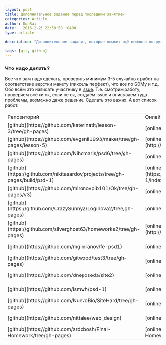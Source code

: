 ```yaml
---
layout: post
title: Дополнительное задание перед последним занятием
categories: Article
author: DonRai
date:   2016-2-23 22:50:58 +0400
type: article

description: "Дополнительное задание, которое помжет ещё немного погрузиться в верстку и гитхаб"

tags: [git, github]
---
```

### Что надо делать?
Все что вам надо сделать, проверить минимум 3-5 случайных работ на соответствие верстки макету (пиксель перфект), что все по БЭМу и т.д.
Обо всём это написать участнику в [issue](http://joxi.ru/RmzQnEeCwy8xrO).
Т.е. смотрим работу, проверяем всё ли ок, если не ок, создаём issue и описываем туда проблемы, возможно даже решение.
Сделать это важно.
А вот список работ.
<table>
  <tr>
    <td>Репозиторий</td>
    <td>Онлайн</td>
    <td>Участник</td>
  </tr>
  <tr>
    <td>[github](https://github.com/katerinatlt/lesson-3/tree/gh-pages)</td>
    <td>[online](http://katerinatlt.github.io/lesson-3/)</td>
    <td>Кураева Екатерина</td>
  </tr>
  <tr>
    <td>[github](https://github.com/evgenii1993/maket/tree/gh-pages/lesson-5)</td>
    <td>[online](http://evgenii1993.github.io/maket/lesson-5/)</td>
    <td>Сахаров Евгений</td>
  </tr>
  <tr>
    <td>[github](https://github.com/Nihomaris/psd6/tree/gh-pages)</td>
    <td>[online](http://nihomaris.github.io/psd6/)</td>
    <td>Щепин Александр</td>
  </tr>
  <tr>
    <td>[github](https://github.com/nikitasardov/projects/tree/gh-pages/build/psd-1)</td>
    <td>[online](https://nikitasardov.github.io/projects/build/psd-1/index.html)</td>
    <td>Сардов Никита</td>
  </tr>
  <tr>
    <td>[github](https://github.com/mironovpib101/Ok/tree/gh-pages/v3)</td>
    <td>[online](http://mironovpib101.github.io/Ok/v3/)</td>
    <td>Миронов Олег</td>
  </tr>
  <tr>
    <td>[github](https://github.com/CrazySunny2/Loginova2/tree/gh-pages)</td>
    <td>[online](http://crazysunny2.github.io/Loginova2/)</td>
    <td>Логинова Наталья</td>
  </tr>
  <tr>
    <td>[github](https://github.com/silverghost63/homeworks2/tree/gh-pages)</td>
    <td>[online](http://silverghost63.github.io/homeworks2/)</td>
    <td>Мельникова Анастасия</td>
  </tr>
  <tr>
    <td>[github](https://github.com/mgimranov/fe-psd1)</td>
    <td>[online](http://mgimranov.github.io/fe-psd1/)</td>
    <td>Гимранов Марсель</td>
  </tr>
  <tr>
    <td>[github](https://github.com/gitwood/test3/tree/gh-pages)</td>
    <td>[online](http://gitwood.github.io/test3/)</td>
    <td>Останкова Елена</td>
  </tr>
  <tr>
    <td>[github](https://github.com/dneposeda/site2)</td>
    <td>[online](http://dneposeda.github.io/site2/)</td>
    <td>Тивиков Денис</td>
  </tr>
  <tr>
    <td>[github](https://github.com/ismwh/psd-1)</td>
    <td>[online](http://ismwh.github.io/psd-1/)</td>
    <td>Литвинов Дмитрий</td>
  </tr>
  <tr>
    <td>[github](https://github.com/NuevoBio/SiteHard/tree/gh-pages)</td>
    <td>[online](http://nuevobio.github.io/SiteHard/)</td>
    <td>Иванов Эдуард</td>
  </tr>
  <tr>
    <td>[github](https://github.com/nittalee/web_design)</td>
    <td>[online](http://nittalee.github.io/web_design/)</td>
    <td>Хафизова Наталия</td>
  </tr>
  <tr>
    <td>[github](https://github.com/ardobosh/Final-Homework/tree/gh-pages)</td>
    <td>[online](http://ardobosh.github.io/Final-Homework/)</td>
    <td>Первушина Валерия</td>
  </tr>
</table>
